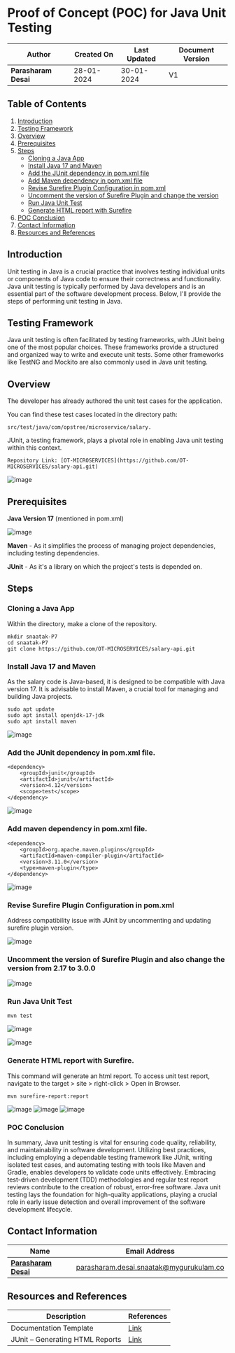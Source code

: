 # Proof of Concept (POC) for Java Unit Testing

| **Author** | **Created On** | **Last Updated** | **Document Version** |
| ---------- | -------------- | ---------------- | -------------------- |
| **Parasharam Desai** | 28-01-2024 | 30-01-2024 | V1 |

## Table of Contents

1. [Introduction](#introduction)
2. [Testing Framework](#testing-framework)
3. [Overview](#overview)
4. [Prerequisites](#prerequisites)
5. [Steps](#steps)
    - [Cloning a Java App](#cloning-a-java-app)
    - [Install Java 17 and Maven](#install-java-17-and-maven)
    - [Add the JUnit dependency in pom.xml file](#add-the-junit-dependency-in-pomxml-file)
    - [Add Maven dependency in pom.xml file](#add-maven-dependency-in-pomxml-file)
    - [Revise Surefire Plugin Configuration in pom.xml](#revise-surefire-plugin-configuration-in-pomxml)
    - [Uncomment the version of Surefire Plugin and change the version](#uncomment-the-version-of-surefire-plugin-and-change-the-version)
    - [Run Java Unit Test](#run-java-unit-test)
    - [Generate HTML report with Surefire](#generate-html-report-with-surefire)
6. [POC Conclusion](#poc-conclusion)
7. [Contact Information](#contact-information)
8. [Resources and References](#resources-and-references)

## Introduction 

Unit testing in Java is a crucial practice that involves testing individual units or components of Java code to ensure their correctness and functionality. Java unit testing is typically performed by Java developers and is an essential part of the software development process. Below, I'll provide the steps of performing unit testing in Java.

## Testing Framework

Java unit testing is often facilitated by testing frameworks, with JUnit being one of the most popular choices. These frameworks provide a structured and organized way to write and execute unit tests. Some other frameworks like TestNG and Mockito are also commonly used in Java unit testing.

## Overview

The developer has already authored the unit test cases for the application.

You can find these test cases located in the directory path: 

    src/test/java/com/opstree/microservice/salary.

JUnit, a testing framework, plays a pivotal role in enabling Java unit testing within this context.

    Repository Link: [OT-MICROSERVICES](https://github.com/OT-MICROSERVICES/salary-api.git)

![image](https://github.com/Parasharam-DevOps/Avenger-P7/assets/132131379/e4437f15-a559-43a4-9367-eb7aecca1f78)

## Prerequisites

**Java Version 17** (mentioned in pom.xml)  

![image](https://github.com/Parasharam-DevOps/Avenger-P7/assets/132131379/3a93c93a-5008-418e-b2f5-ff7e1ef1bef4)

**Maven** - As it simplifies the process of managing project dependencies, including testing dependencies.

**JUnit** - As it's a library on which the project's tests is depended on. 

## Steps

### Cloning a Java App

Within the directory, make a clone of the repository.

    mkdir snaatak-P7
    cd snaatak-P7
    git clone https://github.com/OT-MICROSERVICES/salary-api.git

### Install Java 17 and Maven

As the salary code is Java-based, it is designed to be compatible with Java version 17. It is advisable to install Maven, a crucial tool for managing and building Java projects.

    sudo apt update
    sudo apt install openjdk-17-jdk
    sudo apt install maven

![image](https://github.com/Parasharam-DevOps/Avenger-P7/assets/132131379/4c12c52e-dcba-48bd-aa1f-94a94c42dfdf)

### Add the JUnit dependency in pom.xml file.

    <dependency>
        <groupId>junit</groupId>
        <artifactId>junit</artifactId>
        <version>4.12</version>
        <scope>test</scope>
    </dependency>

![image](https://github.com/Parasharam-DevOps/Avenger-P7/assets/132131379/52947b33-cef9-42c7-970c-3e39a862f4a7)

### Add maven dependency in pom.xml file.

    <dependency>
        <groupId>org.apache.maven.plugins</groupId>
        <artifactId>maven-compiler-plugin</artifactId>
        <version>3.11.0</version>
        <type>maven-plugin</type>
    </dependency>

![image](https://github.com/Parasharam-DevOps/Avenger-P7/assets/132131379/6bced278-8a21-4959-89ed-7596ead60bd8)

### Revise Surefire Plugin Configuration in pom.xml

Address compatibility issue with JUnit by uncommenting and updating surefire plugin version.

![image](https://github.com/Parasharam-DevOps/Avenger-P7/assets/132131379/76800f61-50ac-4ba7-99f2-13058980cdb2)

### Uncomment the version of Surefire Plugin and also change the version from 2.17 to 3.0.0

![image](https://github.com/Parasharam-DevOps/Avenger-P7/assets/132131379/090207f8-7a0a-4cd8-ace0-fe47aaecb1c7)

### Run Java Unit Test

    mvn test 

![image](https://github.com/Parasharam-DevOps/Avenger-P7/assets/132131379/7bd0ec27-bffe-48c2-ac85-8f4a93bbfe75)

![image](https://github.com/avengers-p7/Documentation/assets/156056709/6ac027a8-85e3-4b31-8ad1-8da93035cf82)

### Generate HTML report with Surefire.

This command will generate an html report. To access unit test report, navigate to the target > site > right-click > Open in Browser.

    mvn surefire-report:report

![image](https://github.com/avengers-p7/Documentation/assets/156056709/486dbecd-8438-4367-a5b3-ab123ac27a3a)
![image](https://github.com/avengers-p7/Documentation/assets/156056709/39df6f1b-f373-4db4-9cdf-f904c1c544ba)
![image](https://github.com/avengers-p7/Documentation/assets/156056709/de771f0f-419e-4ab9-ae3b-643d8282b271)

### POC Conclusion

In summary, Java unit testing is vital for ensuring code quality, reliability, and maintainability in software development. Utilizing best practices, including employing a dependable testing framework like JUnit, writing isolated test cases, and automating testing with tools like Maven and Gradle, enables developers to validate code units effectively. Embracing test-driven development (TDD) methodologies and regular test report reviews contribute to the creation of robust, error-free software. Java unit testing lays the foundation for high-quality applications, playing a crucial role in early issue detection and overall improvement of the software development lifecycle.

## Contact Information

|    Name                                   | Email Address                    |
|-------------------------------------------|----------------------------------|
| **[Parasharam Desai](https://github.com/Parasharam-Desai)** | parasharam.desai.snaatak@mygurukulam.co |

## Resources and References

|     Description                  | References  
| ---------------------------------| ------------------------------------------------------------------- |
|     Documentation Template       | [Link](https://github.com/OT-MICROSERVICES/documentation-template/wiki/Application-Template) |
| JUnit – Generating HTML Reports  | [Link](https://howtodoinjava.com/junit5/junit-html-report) |

